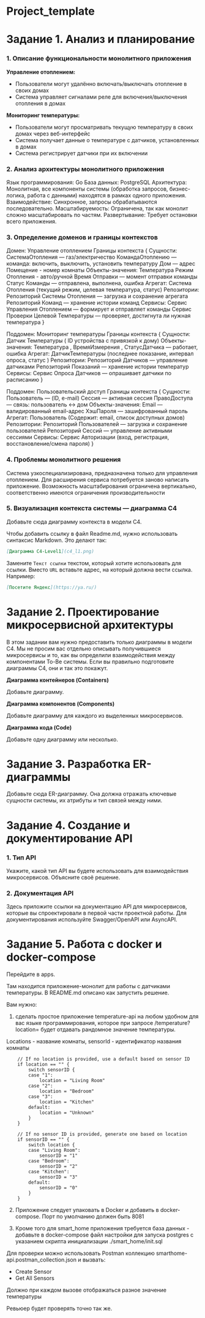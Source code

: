 # Project_template



# Задание 1. Анализ и планирование

### 1. Описание функциональности монолитного приложения

**Управление отоплением:**

- Пользователи могут удалённо включать/выключать отопление в своих домах
- Система управляет сигналами реле для включения/выключения отопления в домах

**Мониторинг температуры:**

- Пользователи могут просматривать текущую температуру в своих домах через веб-интерфейс
- Система получает данные о температуре с датчиков, установленных в домах
- Система регистрирует датчики при их включении


### 2. Анализ архитектуры монолитного приложения

Язык программирования: Go
База данных: PostgreSQL
Архитектура: Монолитная, все компоненты системы (обработка запросов, бизнес-логика, работа с данными) находятся в рамках одного приложения.
Взаимодействие: Синхронное, запросы обрабатываются последовательно.
Масштабируемость: Ограничена, так как монолит сложно масштабировать по частям.
Развертывание: Требует остановки всего приложения.

### 3. Определение доменов и границы контекстов

Домен: Управление отоплением
Границы контекста {
Сущности:
СистемаОтопления — газ/электричество
КомандаОтоплению — команда: включить, выключить, установить температуру
Дом — адрес
Помещение - номер комнаты
Объекты-значения:
Температура
Режим Отопления - авто/ручной
Время Отправки — момент отправки команды
Статус Команды — отправлена, выполнена, ошибка
Агрегат: Система Отопления (текущий режим, целевая температура, статус)
Репозитории:
Репозиторий Системы Отопления — загрузка и сохранение агрегата
Репозиторий Команд — хранение истории команд
Сервисы:
Сервис Управления Отоплением — формирует и отправляет команды
Сервис Проверки Целевой Температуры — проверяет, достигнута ли нужная температура
}

Поддомен: Мониторинг температуры
Границы контекста {
Сущности:
Датчик Температуры ( ID устройства с привязкой к дому)
Объекты-значения: Температура , ВремяИзмерения , СтатусДатчика — работает, ошибка
Агрегат:
ДатчикТемпературы (последнее показание, интервал опроса, статус )
Репозитории:
Репозиторий Датчиков — управление датчиками
Репозиторий Показаний — хранение истории температур
Сервисы:
Сервис Опроса Датчиков — опрашивает датчики по расписанию
}

Поддомен: Пользовательский доступ
Границы контекста {
Сущности:
Пользователь — (ID, e-mail)
Сессия — активная сессия
ПравоДоступа — связь: пользователь ↔ дом
Объекты-значения:
Email — валидированный email-адрес
ХэшПароля — зашифрованный пароль
Агрегат: Пользователь (Содержит: email, список доступных домов)
Репозитории:
Репозиторий Пользователей — загрузка и сохранение пользователей
Репозиторий Сессий — управление активными сессиями
Сервисы:
Сервис Авторизации (вход, регистрация, восстановление/смена пароля)
}

### **4. Проблемы монолитного решения**

Система узкоспециализирована, предназначена только для управления отоплением. Для расширения сервиса потребуется заново написать приложение.
Возможность масштабирования ограничена вертикально, соответственно имеются ограничения производительности


### 5. Визуализация контекста системы — диаграмма С4

Добавьте сюда диаграмму контекста в модели C4.

Чтобы добавить ссылку в файл Readme.md, нужно использовать синтаксис Markdown. Это делают так:

```markdown
[Диаграмма С4-Level1](c4_l1.png)
```

Замените `Текст ссылки` текстом, который хотите использовать для ссылки. Вместо `URL` вставьте адрес, на который должна вести ссылка. Например:

```markdown
[Посетите Яндекс](https://ya.ru/)
```

# Задание 2. Проектирование микросервисной архитектуры

В этом задании вам нужно предоставить только диаграммы в модели C4. Мы не просим вас отдельно описывать получившиеся микросервисы и то, как вы определили взаимодействия между компонентами To-Be системы. Если вы правильно подготовите диаграммы C4, они и так это покажут.

**Диаграмма контейнеров (Containers)**

Добавьте диаграмму.

**Диаграмма компонентов (Components)**

Добавьте диаграмму для каждого из выделенных микросервисов.

**Диаграмма кода (Code)**

Добавьте одну диаграмму или несколько.

# Задание 3. Разработка ER-диаграммы

Добавьте сюда ER-диаграмму. Она должна отражать ключевые сущности системы, их атрибуты и тип связей между ними.

# Задание 4. Создание и документирование API

### 1. Тип API

Укажите, какой тип API вы будете использовать для взаимодействия микросервисов. Объясните своё решение.

### 2. Документация API

Здесь приложите ссылки на документацию API для микросервисов, которые вы спроектировали в первой части проектной работы. Для документирования используйте Swagger/OpenAPI или AsyncAPI.

# Задание 5. Работа с docker и docker-compose

Перейдите в apps.

Там находится приложение-монолит для работы с датчиками температуры. 
В README.md описано как запустить решение.

Вам нужно:

1) сделать простое приложение temperature-api на любом удобном для вас языке программирования, 
которое при запросе /temperature?location= будет отдавать рандомное значение температуры.

Locations - название комнаты, sensorId - идентификатор названия комнаты

```
	// If no location is provided, use a default based on sensor ID
	if location == "" {
		switch sensorID {
		case "1":
			location = "Living Room"
		case "2":
			location = "Bedroom"
		case "3":
			location = "Kitchen"
		default:
			location = "Unknown"
		}
	}

	// If no sensor ID is provided, generate one based on location
	if sensorID == "" {
		switch location {
		case "Living Room":
			sensorID = "1"
		case "Bedroom":
			sensorID = "2"
		case "Kitchen":
			sensorID = "3"
		default:
			sensorID = "0"
		}
	}
```

2) Приложение следует упаковать в Docker и добавить в docker-compose. Порт по умолчанию должен быть 8081

3) Кроме того для smart_home приложения требуется база данных - добавьте в docker-compose файл настройки для запуска postgres с указанием скрипта инициализации ./smart_home/init.sql

Для проверки можно использовать Postman коллекцию smarthome-api.postman_collection.json и вызвать:

- Create Sensor
- Get All Sensors

Должно при каждом вызове отображаться разное значение температуры

Ревьюер будет проверять точно так же.


